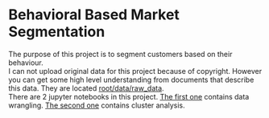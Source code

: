 # Behavioral Based Market Segmentation

The purpose of this project is to segment customers based on their behaviour.<br>
I can not upload original data for this project because of copyright. However you can get some high level understanding from 
documents that describe this data. They are located [root/data/raw_data](https://github.com/Sergey1838/Behavioral_Based_Market_Segmentation/tree/master/data/raw_data).<br>
There are 2 jupyter notebooks in this project. [The first one](https://github.com/Sergey1838/Behavioral_Based_Market_Segmentation/tree/master/src/processing) contains data wrangling.
[The second one](https://github.com/Sergey1838/Behavioral_Based_Market_Segmentation/tree/master/src/model) contains cluster analysis.
